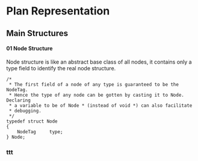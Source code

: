 
# Plan Representation

## Main Structures

#### 01 Node Structure
Node structure is like an abstract base class of all nodes, it contains only a type field to identify the real node structure.

```
/*
 * The first field of a node of any type is guaranteed to be the NodeTag.
 * Hence the type of any node can be gotten by casting it to Node. Declaring
 * a variable to be of Node * (instead of void *) can also facilitate
 * debugging.
 */
typedef struct Node
{
	NodeTag		type;
} Node;
```


### ttt
